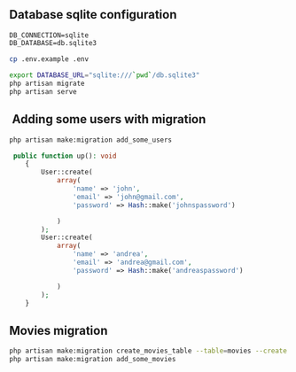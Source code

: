 #

## Database sqlite configuration

```txt
DB_CONNECTION=sqlite
DB_DATABASE=db.sqlite3
```

```sh
cp .env.example .env
```

```sh
export DATABASE_URL="sqlite:///`pwd`/db.sqlite3"
php artisan migrate 
php artisan serve
```

##  Adding some users with migration

```sh
php artisan make:migration add_some_users
```

```php
 public function up(): void
    {
        User::create(
            array(
                'name' => 'john',
                'email' => 'john@gmail.com',
                'password' => Hash::make('johnspassword')

            )
        );
        User::create(
            array(
                'name' => 'andrea',
                'email' => 'andrea@gmail.com',
                'password' => Hash::make('andreaspassword')

            )
        );
    }
```

## Movies migration

```sh
php artisan make:migration create_movies_table --table=movies --create
php artisan make:migration add_some_movies
```
